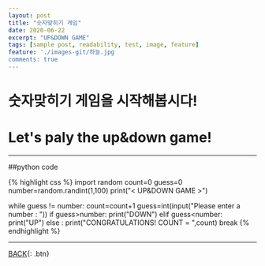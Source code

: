 ```yaml
---
layout: post
title: "숫자맞히기 게임"
date: 2020-06-22
excerpt: "UP&DOWN GAME"
tags: [sample post, readability, test, image, feature]
feature: './images-git/하늘.jpg
comments: true
---
```


# 숫자맞히기 게임을 시작해봅시다!

# Let's paly the up&down game!

---

##python code

{% highlight css %}
import random
count=0
guess=0
number=random.randint(1,100)
print("< UP&DOWN GAME >")

while guess != number:
    count=count+1
    guess=int(input("Please enter a number : "))
    if guess>number:
        print("DOWN")
    elif guess<number:
        print("UP")
    else :
        print("CONGRATULATIONS! COUNT = ",count)
        break
{% endhighlight %}

---

[BACK](https://hoj0610.github.io/posts/){: .btn}
